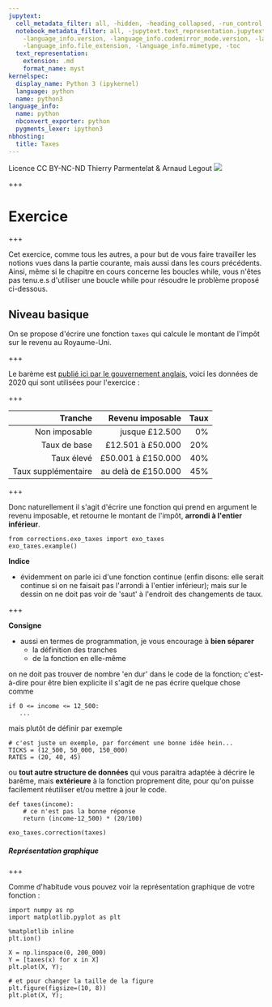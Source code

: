 ```yaml
---
jupytext:
  cell_metadata_filter: all, -hidden, -heading_collapsed, -run_control, -trusted
  notebook_metadata_filter: all, -jupytext.text_representation.jupytext_version, -jupytext.text_representation.format_version,
    -language_info.version, -language_info.codemirror_mode.version, -language_info.codemirror_mode,
    -language_info.file_extension, -language_info.mimetype, -toc
  text_representation:
    extension: .md
    format_name: myst
kernelspec:
  display_name: Python 3 (ipykernel)
  language: python
  name: python3
language_info:
  name: python
  nbconvert_exporter: python
  pygments_lexer: ipython3
nbhosting:
  title: Taxes
---
```


<div class="licence">
<span>Licence CC BY-NC-ND</span>
<span>Thierry Parmentelat &amp; Arnaud Legout</span>
<span><img src="media/both-logos-small-alpha.png" /></span>
</div>

+++

# Exercice

+++

Cet exercice, comme tous les autres, a pour but de vous faire travailler les notions vues dans la partie courante, mais aussi dans les cours précédents.
Ainsi, même si le chapitre en cours concerne les boucles while, vous n'êtes pas tenu.e.s d'utiliser une boucle while pour résoudre le problème proposé ci-dessous.

## Niveau basique

On se propose d'écrire une fonction `taxes` qui calcule le montant de l'impôt sur le revenu au Royaume-Uni.

+++

Le barème est [publié ici par le gouvernement anglais](https://www.gov.uk/income-tax-rates), voici les données de 2020 qui sont utilisées pour l'exercice :

+++

| Tranche             | Revenu imposable    | Taux  |
|--------------------:|--------------------:|------:|
| Non imposable       | jusque £12.500      | 0%    |
| Taux de base        | £12.501 à £50.000   | 20%   |
| Taux élevé          | £50.001 à £150.000  | 40%   |
| Taux supplémentaire | au delà de £150.000	| 45%   |

+++

Donc naturellement il s'agit d'écrire une fonction qui prend en argument le revenu imposable, et retourne le montant de l'impôt, **arrondi à l'entier inférieur**.

```{code-cell} ipython3
from corrections.exo_taxes import exo_taxes
exo_taxes.example()
```

**Indice**

* évidemment on parle ici d'une fonction continue (enfin disons: elle serait continue si on ne faisait pas l'arrondi à l'entier inférieur); mais sur le dessin on ne doit pas voir de 'saut' à l'endroit des changements de taux.

+++

**Consigne**

* aussi en termes de programmation, je vous encourage à **bien séparer**
  * la définition des tranches 
  * de la fonction en elle-même

on ne doit pas trouver de nombre 'en dur' dans le code de la fonction; c'est-à-dire pour être bien explicite il s'agit de ne pas écrire quelque chose comme
  ```
  if 0 <= income <= 12_500:
     ...
  ```
  mais plutôt de définir par exemple
  ```
  # c'est juste un exemple, par forcément une bonne idée hein...
  TICKS = (12_500, 50_000, 150_000)
  RATES = (20, 40, 45)
  ```
  ou **tout autre structure de données** qui vous paraitra adaptée à décrire le barême, mais **extérieure** à la fonction proprement dite, pour qu'on puisse facilement réutiliser et/ou mettre à jour le code. 

```{code-cell} ipython3
def taxes(income):
    # ce n'est pas la bonne réponse
    return (income-12_500) * (20/100)
```

```{code-cell} ipython3
exo_taxes.correction(taxes)
```

##### Représentation graphique

+++

Comme d'habitude vous pouvez voir la représentation graphique de votre fonction :

```{code-cell} ipython3
import numpy as np
import matplotlib.pyplot as plt
```

```{code-cell} ipython3
%matplotlib inline
plt.ion()
```

```{code-cell} ipython3
X = np.linspace(0, 200_000)
Y = [taxes(x) for x in X]
plt.plot(X, Y);
```

```{code-cell} ipython3
# et pour changer la taille de la figure
plt.figure(figsize=(10, 8))
plt.plot(X, Y);
```
